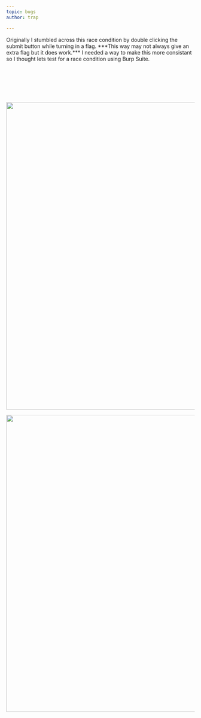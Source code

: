 ```yaml
---
topic: bugs
author: trap

---
```

<p>Originally I stumbled across this race condition by double clicking the submit button while turning in a flag. ***This way may not always give an extra flag but it does work.*** I needed a way to make this more consistant so I thought lets test for a race condition using Burp Suite.</p>
<p>&nbsp;</p>
<p>&nbsp;</p>
<p>&nbsp;</p>
<p><img src="https://sls-ci-bowtie-houndstooth-root-us-east-1-assets.s3.amazonaws.com/Trapnatized/blog1/1684453836654-duplicate_flag_cropped.png" alt="" width="890" height="821" /></p>
<p><img src="https://sls-ci-bowtie-houndstooth-root-us-east-1-assets.s3.amazonaws.com/Trapnatized/blog1/1684454759972-dupe_flag_cropped2match.png" alt="" width="891" height="793" /></p>
